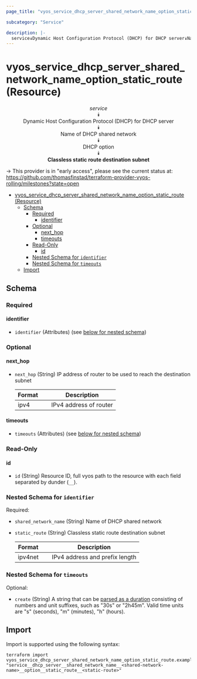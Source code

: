 ```yaml
---
page_title: "vyos_service_dhcp_server_shared_network_name_option_static_route Resource - vyos"

subcategory: "Service"

description: |-
  service⯯Dynamic Host Configuration Protocol (DHCP) for DHCP server⯯Name of DHCP shared network⯯DHCP option⯯Classless static route destination subnet
---
```


# vyos_service_dhcp_server_shared_network_name_option_static_route (Resource)
<center>

*service*  
⯯  
Dynamic Host Configuration Protocol (DHCP) for DHCP server  
⯯  
Name of DHCP shared network  
⯯  
DHCP option  
⯯  
**Classless static route destination subnet**


</center>

-> This provider is in "early access", please see the current status at: https://github.com/thomasfinstad/terraform-provider-vyos-rolling/milestones?state=open

<!--TOC-->

- [vyos_service_dhcp_server_shared_network_name_option_static_route (Resource)](#vyos_service_dhcp_server_shared_network_name_option_static_route-resource)
  - [Schema](#schema)
    - [Required](#required)
      - [identifier](#identifier)
    - [Optional](#optional)
      - [next_hop](#next_hop)
      - [timeouts](#timeouts)
    - [Read-Only](#read-only)
      - [id](#id)
    - [Nested Schema for `identifier`](#nested-schema-for-identifier)
    - [Nested Schema for `timeouts`](#nested-schema-for-timeouts)
  - [Import](#import)

<!--TOC-->

<!-- schema generated by tfplugindocs -->
## Schema

### Required

#### identifier
- `identifier` (Attributes) (see [below for nested schema](#nestedatt--identifier))

### Optional

#### next_hop
- `next_hop` (String) IP address of router to be used to reach the destination subnet

    |  Format  &emsp;|  Description             |
    |----------|--------------------------|
    |  ipv4    &emsp;|  IPv4 address of router  |
#### timeouts
- `timeouts` (Attributes) (see [below for nested schema](#nestedatt--timeouts))

### Read-Only

#### id
- `id` (String) Resource ID, full vyos path to the resource with each field separated by dunder (`__`).

<a id="nestedatt--identifier"></a>
### Nested Schema for `identifier`

Required:

- `shared_network_name` (String) Name of DHCP shared network
- `static_route` (String) Classless static route destination subnet

    |  Format   &emsp;|  Description                     |
    |-----------|----------------------------------|
    |  ipv4net  &emsp;|  IPv4 address and prefix length  |


<a id="nestedatt--timeouts"></a>
### Nested Schema for `timeouts`

Optional:

- `create` (String) A string that can be [parsed as a duration](https://pkg.go.dev/time#ParseDuration) consisting of numbers and unit suffixes, such as &#34;30s&#34; or &#34;2h45m&#34;. Valid time units are &#34;s&#34; (seconds), &#34;m&#34; (minutes), &#34;h&#34; (hours).

## Import

Import is supported using the following syntax:

```shell
terraform import vyos_service_dhcp_server_shared_network_name_option_static_route.example "service__dhcp_server__shared_network_name__<shared-network-name>__option__static_route__<static-route>"
```
